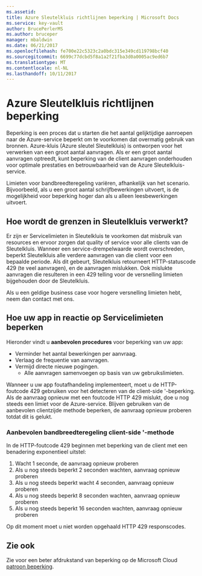 ```yaml
---
ms.assetid: 
title: Azure Sleutelkluis richtlijnen beperking | Microsoft Docs
ms.service: key-vault
author: BrucePerlerMS
ms.author: bruceper
manager: mbaldwin
ms.date: 06/21/2017
ms.openlocfilehash: fe700e22c5323c2a0bdc315e349cd119798bcf40
ms.sourcegitcommit: 6699c77dcbd5f8a1a2f21fba3d0a0005ac9ed6b7
ms.translationtype: MT
ms.contentlocale: nl-NL
ms.lasthandoff: 10/11/2017
---
```

# <a name="azure-key-vault-throttling-guidance"></a>Azure Sleutelkluis richtlijnen beperking

Beperking is een proces dat u starten die het aantal gelijktijdige aanroepen naar de Azure-service beperkt om te voorkomen dat overmatig gebruik van bronnen. Azure-kluis (Azure sleutel Sleutelkluis) is ontworpen voor het verwerken van een groot aantal aanvragen. Als er een groot aantal aanvragen optreedt, kunt beperking van de client aanvragen onderhouden voor optimale prestaties en betrouwbaarheid van de Azure Sleutelkluis-service.

Limieten voor bandbreedteregeling variëren, afhankelijk van het scenario. Bijvoorbeeld, als u een groot aantal schrijfbewerkingen uitvoert, is de mogelijkheid voor beperking hoger dan als u alleen leesbewerkingen uitvoert.

## <a name="how-does-key-vault-handle-its-limits"></a>Hoe wordt de grenzen in Sleutelkluis verwerkt?

Er zijn er Servicelimieten in Sleutelkluis te voorkomen dat misbruik van resources en ervoor zorgen dat quality of service voor alle clients van de Sleutelkluis. Wanneer een service-drempelwaarde wordt overschreden, beperkt Sleutelkluis alle verdere aanvragen van die client voor een bepaalde periode. Als dit gebeurt, Sleutelkluis retourneert HTTP-statuscode 429 (te veel aanvragen), en de aanvragen mislukken. Ook mislukte aanvragen die resulteren in een 429 telling voor de versnelling limieten bijgehouden door de Sleutelkluis. 

Als u een geldige business case voor hogere versnelling limieten hebt, neem dan contact met ons.


## <a name="how-to-throttle-your-app-in-response-to-service-limits"></a>Hoe uw app in reactie op Servicelimieten beperken

Hieronder vindt u **aanbevolen procedures** voor beperking van uw app:
- Verminder het aantal bewerkingen per aanvraag.
- Verlaag de frequentie van aanvragen.
- Vermijd directe nieuwe pogingen. 
    - Alle aanvragen samenvoegen op basis van uw gebruikslimieten.

Wanneer u uw app foutafhandeling implementeert, moet u de HTTP-foutcode 429 gebruiken voor het detecteren van de client-side '-beperking. Als de aanvraag opnieuw met een foutcode HTTP 429 mislukt, doe u nog steeds een limiet voor de Azure-service. Blijven gebruiken van de aanbevolen clientzijde methode beperken, de aanvraag opnieuw proberen totdat dit is gelukt.

### <a name="recommended-client-side-throttling-method"></a>Aanbevolen bandbreedteregeling client-side '-methode

In de HTTP-foutcode 429 beginnen met beperking van de client met een benadering exponentieel uitstel:

1. Wacht 1 seconde, de aanvraag opnieuw proberen
2. Als u nog steeds beperkt 2 seconden wachten, aanvraag opnieuw proberen
3. Als u nog steeds beperkt wacht 4 seconden, aanvraag opnieuw proberen
4. Als u nog steeds beperkt 8 seconden wachten, aanvraag opnieuw proberen
5. Als u nog steeds beperkt 16 seconden wachten, aanvraag opnieuw proberen

Op dit moment moet u niet worden opgehaald HTTP 429 responscodes.

## <a name="see-also"></a>Zie ook

Zie voor een beter afdrukstand van beperking op de Microsoft Cloud [patroon beperking](https://docs.microsoft.com/azure/architecture/patterns/throttling).

